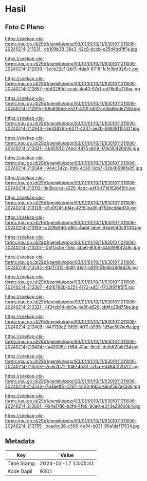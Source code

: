 # Hasil

## Foto C Plano

https://sirekap-obj-formc.kpu.go.id/29b1/pemilu/pdpr/93/01/01/10/11/9301011011006-20240214-211831--cb109b38-38e3-42c8-bccb-e25d4dd1ff1e.jpg

https://sirekap-obj-formc.kpu.go.id/29b1/pemilu/pdpr/93/01/01/10/11/9301011011006-20240214-212830--3ecb22c1-2bf3-4da8-8718-1c1c0bd926cc.jpg

https://sirekap-obj-formc.kpu.go.id/29b1/pemilu/pdpr/93/01/01/10/11/9301011011006-20240214-212857--bbf0280d-ccab-4a40-97d1-cd76d6a72fba.jpg

https://sirekap-obj-formc.kpu.go.id/29b1/pemilu/pdpr/93/01/01/10/11/9301011011006-20240214-212915--89b959d6-e521-470f-b625-d3dd8cde2100.jpg

https://sirekap-obj-formc.kpu.go.id/29b1/pemilu/pdpr/93/01/01/10/11/9301011011006-20240214-212943--3e33836b-627f-4347-ae2b-69938f151d2f.jpg

https://sirekap-obj-formc.kpu.go.id/29b1/pemilu/pdpr/93/01/01/10/11/9301011011006-20240214-213021--5b85f0f2-74ed-4875-ab19-179c90426406.jpg

https://sirekap-obj-formc.kpu.go.id/29b1/pemilu/pdpr/93/01/01/10/11/9301011011006-20240214-213044--944c342d-1fd6-4c30-9cb7-02b4b696fa05.jpg

https://sirekap-obj-formc.kpu.go.id/29b1/pemilu/pdpr/93/01/01/10/11/9301011011006-20240214-213112--1e3bccca-e225-4adc-a4f3-f71d182645fc.jpg

https://sirekap-obj-formc.kpu.go.id/29b1/pemilu/pdpr/93/01/01/10/11/9301011011006-20240214-213128--d1c0f24f-bf4e-42f8-ba3f-d752bcd8ad30.jpg

https://sirekap-obj-formc.kpu.go.id/29b1/pemilu/pdpr/93/01/01/10/11/9301011011006-20240214-213150--a239b9d0-d8fc-4ad4-bbef-94de040c9330.jpg

https://sirekap-obj-formc.kpu.go.id/29b1/pemilu/pdpr/93/01/01/10/11/9301011011006-20240214-213207--05f1acbe-f58c-4ba6-80b6-44b996bf246c.jpg

https://sirekap-obj-formc.kpu.go.id/29b1/pemilu/pdpr/93/01/01/10/11/9301011011006-20240214-213242--8bff7012-6b8f-46c1-b819-51e4b38d4456.jpg

https://sirekap-obj-formc.kpu.go.id/29b1/pemilu/pdpr/93/01/01/10/11/9301011011006-20240214-213307--4bf6792b-b251-4172-ad51-f703f971f5f5.jpg

https://sirekap-obj-formc.kpu.go.id/29b1/pemilu/pdpr/93/01/01/10/11/9301011011006-20240214-213321--4f34cb14-dc0e-4a5f-a526-cbf4c29d75be.jpg

https://sirekap-obj-formc.kpu.go.id/29b1/pemilu/pdpr/93/01/01/10/11/9301011011006-20240214-213409--447130c2-5f99-4011-b995-1d5ac507ab5e.jpg

https://sirekap-obj-formc.kpu.go.id/29b1/pemilu/pdpr/93/01/01/10/11/9301011011006-20240214-213434--fa43036c-f58d-41ae-8ec0-dc0df2fa5734.jpg

https://sirekap-obj-formc.kpu.go.id/29b1/pemilu/pdpr/93/01/01/10/11/9301011011006-20240214-213523--7ea52b72-ff46-4b33-a7ba-ed484f2207f2.jpg

https://sirekap-obj-formc.kpu.go.id/29b1/pemilu/pdpr/93/01/01/10/11/9301011011006-20240214-213543--7636eff5-4787-4d23-983c-66af567a2308.jpg

https://sirekap-obj-formc.kpu.go.id/29b1/pemilu/pdpr/93/01/01/10/11/9301011011006-20240214-213601--094a17d6-b0fd-4fb8-90e0-e243e208c0b4.jpg

https://sirekap-obj-formc.kpu.go.id/29b1/pemilu/pdpr/93/01/01/10/11/9301011011006-20240214-213755--beadcc36-c506-4e94-b031-90a1daf17634.jpg


## Metadata

| Key        | Value               |
| ---------- | ------------------- |
| Time Stamp | 2024-02-17 13:05:41 |
| Kode Dapil | 9301                |



